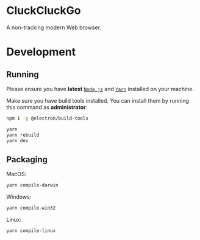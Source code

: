 # CluckCluckGo
A non-tracking modern Web browser.

# Development

## Running

Please ensure you have **latest** [`Node.js`](https://nodejs.org/en/) and [`Yarn`](https://classic.yarnpkg.com/en/docs/install/#windows-stable) installed on your machine.


Make sure you have build tools installed. You can install them by running this command as **administrator**:

```bash
npm i -g @electron/build-tools
```

```bash
yarn
yarn rebuild
yarn dev
```

## Packaging

MacOS:

```bash
yarn compile-darwin
```

Windows:

```bash
yarn compile-win32
```

Linux:

```bash
yarn compile-linux
```

